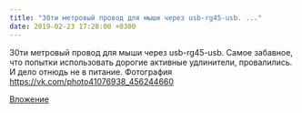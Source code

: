 ```yaml
---
title: "30ти метровый провод для мыши через usb-rg45-usb. ..."
date: 2019-02-23 17:28:00 +0300
---
```


30ти метровый провод для мыши через usb-rg45-usb. Самое забавное, что попытки использовать дорогие активные удлинители, провалились. И дело отнюдь не в питание.
Фотография
https://vk.com/photo41076938_456244660

[Вложение](https://vk.com/photo41076938_456244660)
